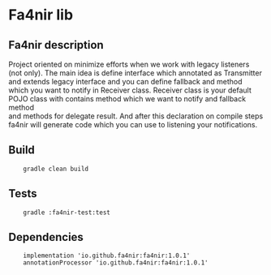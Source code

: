 # Fa4nir lib

## Fa4nir description

Project oriented on minimize efforts when we work with legacy listeners (not only). The main idea is define interface
which annotated as Transmitter and extends legacy interface and you can define fallback and method which you want to
notify in Receiver class. Receiver class is your default POJO class with contains method which we want to notify and
fallback method  
and methods for delegate result. And after this declaration on compile steps fa4nir will generate code which you can use
to listening your notifications.

## Build

```
    gradle clean build
```

## Tests

```
    gradle :fa4nir-test:test
```

## Dependencies 

```
    implementation 'io.github.fa4nir:fa4nir:1.0.1'
    annotationProcessor 'io.github.fa4nir:fa4nir:1.0.1'
```
